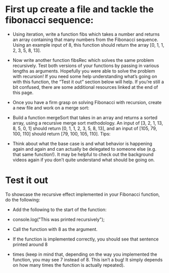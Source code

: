 # First up create a file and tackle the fibonacci sequence:

- Using iteration, write a function fibs which takes a number and returns an array containing that many numbers from the Fibonacci sequence. Using an example input of 8, this function should return the array [0, 1, 1, 2, 3, 5, 8, 13].

- Now write another function fibsRec which solves the same problem recursively.
Test both versions of your functions by passing in various lengths as arguments.
Hopefully you were able to solve the problem with recursion! If you need some help understanding what’s going on with this function, the “Test it out” section below will help. If you’re still a bit confused, there are some additional resources linked at the end of this page.

- Once you have a firm grasp on solving Fibonacci with recursion, create a new file and work on a merge sort:

- Build a function mergeSort that takes in an array and returns a sorted array, using a recursive merge sort methodology. An input of [3, 2, 1, 13, 8, 5, 0, 1] should return [0, 1, 1, 2, 3, 5, 8, 13], and an input of [105, 79, 100, 110] should return [79, 100, 105, 110].
Tips:

- Think about what the base case is and what behavior is happening again and again and can actually be delegated to someone else (e.g. that same function!).
It may be helpful to check out the background videos again if you don’t quite understand what should be going on.

# Test it out
To showcase the recursive effect implemented in your Fibonacci function, do the following:

- Add the following to the start of the function:

- console.log("This was printed recursively");

- Call the function with 8 as the argument.

- If the function is implemented correctly, you should see that sentence printed around 8 

- times (keep in mind that, depending on the way you implemented the function, you may see 7 instead of 8. This isn’t a bug! It simply depends on how many times the function is actually repeated).